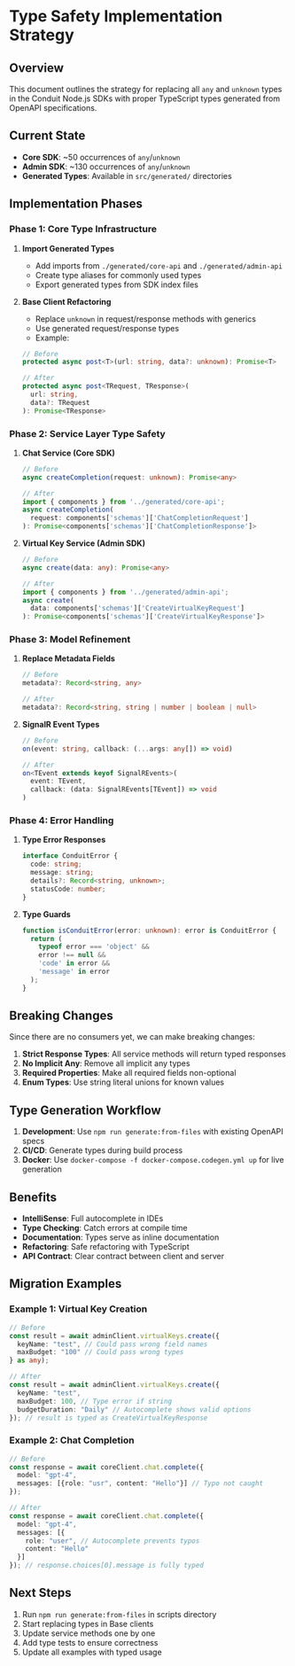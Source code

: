 # Type Safety Implementation Strategy

## Overview
This document outlines the strategy for replacing all `any` and `unknown` types in the Conduit Node.js SDKs with proper TypeScript types generated from OpenAPI specifications.

## Current State
- **Core SDK**: ~50 occurrences of `any`/`unknown`
- **Admin SDK**: ~130 occurrences of `any`/`unknown`
- **Generated Types**: Available in `src/generated/` directories

## Implementation Phases

### Phase 1: Core Type Infrastructure
1. **Import Generated Types**
   - Add imports from `./generated/core-api` and `./generated/admin-api`
   - Create type aliases for commonly used types
   - Export generated types from SDK index files

2. **Base Client Refactoring**
   - Replace `unknown` in request/response methods with generics
   - Use generated request/response types
   - Example:
   ```typescript
   // Before
   protected async post<T>(url: string, data?: unknown): Promise<T>
   
   // After
   protected async post<TRequest, TResponse>(
     url: string, 
     data?: TRequest
   ): Promise<TResponse>
   ```

### Phase 2: Service Layer Type Safety
1. **Chat Service (Core SDK)**
   ```typescript
   // Before
   async createCompletion(request: unknown): Promise<any>
   
   // After
   import { components } from '../generated/core-api';
   async createCompletion(
     request: components['schemas']['ChatCompletionRequest']
   ): Promise<components['schemas']['ChatCompletionResponse']>
   ```

2. **Virtual Key Service (Admin SDK)**
   ```typescript
   // Before
   async create(data: any): Promise<any>
   
   // After
   import { components } from '../generated/admin-api';
   async create(
     data: components['schemas']['CreateVirtualKeyRequest']
   ): Promise<components['schemas']['CreateVirtualKeyResponse']>
   ```

### Phase 3: Model Refinement
1. **Replace Metadata Fields**
   ```typescript
   // Before
   metadata?: Record<string, any>
   
   // After
   metadata?: Record<string, string | number | boolean | null>
   ```

2. **SignalR Event Types**
   ```typescript
   // Before
   on(event: string, callback: (...args: any[]) => void)
   
   // After
   on<TEvent extends keyof SignalREvents>(
     event: TEvent,
     callback: (data: SignalREvents[TEvent]) => void
   )
   ```

### Phase 4: Error Handling
1. **Type Error Responses**
   ```typescript
   interface ConduitError {
     code: string;
     message: string;
     details?: Record<string, unknown>;
     statusCode: number;
   }
   ```

2. **Type Guards**
   ```typescript
   function isConduitError(error: unknown): error is ConduitError {
     return (
       typeof error === 'object' &&
       error !== null &&
       'code' in error &&
       'message' in error
     );
   }
   ```

## Breaking Changes
Since there are no consumers yet, we can make breaking changes:

1. **Strict Response Types**: All service methods will return typed responses
2. **No Implicit Any**: Remove all implicit any types
3. **Required Properties**: Make all required fields non-optional
4. **Enum Types**: Use string literal unions for known values

## Type Generation Workflow
1. **Development**: Use `npm run generate:from-files` with existing OpenAPI specs
2. **CI/CD**: Generate types during build process
3. **Docker**: Use `docker-compose -f docker-compose.codegen.yml up` for live generation

## Benefits
- **IntelliSense**: Full autocomplete in IDEs
- **Type Checking**: Catch errors at compile time
- **Documentation**: Types serve as inline documentation
- **Refactoring**: Safe refactoring with TypeScript
- **API Contract**: Clear contract between client and server

## Migration Examples

### Example 1: Virtual Key Creation
```typescript
// Before
const result = await adminClient.virtualKeys.create({
  keyName: "test", // Could pass wrong field names
  maxBudget: "100" // Could pass wrong types
} as any);

// After
const result = await adminClient.virtualKeys.create({
  keyName: "test",
  maxBudget: 100, // Type error if string
  budgetDuration: "Daily" // Autocomplete shows valid options
}); // result is typed as CreateVirtualKeyResponse
```

### Example 2: Chat Completion
```typescript
// Before
const response = await coreClient.chat.complete({
  model: "gpt-4",
  messages: [{role: "usr", content: "Hello"}] // Typo not caught
});

// After  
const response = await coreClient.chat.complete({
  model: "gpt-4",
  messages: [{
    role: "user", // Autocomplete prevents typos
    content: "Hello"
  }]
}); // response.choices[0].message is fully typed
```

## Next Steps
1. Run `npm run generate:from-files` in scripts directory
2. Start replacing types in Base clients
3. Update service methods one by one
4. Add type tests to ensure correctness
5. Update all examples with typed usage